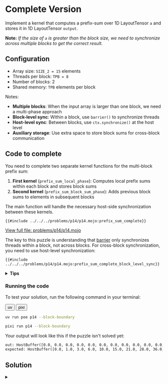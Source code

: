 # Complete Version

Implement a kernel that computes a prefix-sum over 1D LayoutTensor `a` and stores it in 1D LayoutTensor `output`.

**Note:** _If the size of `a` is greater than the block size, we need to synchronize across multiple blocks to get the correct result._

## Configuration

- Array size: `SIZE_2 = 15` elements
- Threads per block: `TPB = 8`
- Number of blocks: 2
- Shared memory: `TPB` elements per block

Notes:

- **Multiple blocks**: When the input array is larger than one block, we need a multi-phase approach
- **Block-level sync**: Within a block, use `barrier()` to synchronize threads
- **Host-level sync**: Between blocks, use `ctx.synchronize()` at the host level
- **Auxiliary storage**: Use extra space to store block sums for cross-block communication

## Code to complete

You need to complete two separate kernel functions for the multi-block prefix sum:

1. **First kernel** (`prefix_sum_local_phase`): Computes local prefix sums within each block and stores block sums
2. **Second kernel** (`prefix_sum_block_sum_phase`): Adds previous block sums to elements in subsequent blocks

The main function will handle the necessary host-side synchronization between these kernels.

```mojo
{{#include ../../../problems/p14/p14.mojo:prefix_sum_complete}}
```
<a href="{{#include ../_includes/repo_url.md}}/blob/main/problems/p14/p14.mojo" class="filename">View full file: problems/p14/p14.mojo</a>

The key to this puzzle is understanding that [barrier](https://docs.modular.com/mojo/stdlib/gpu/sync/barrier/) only synchronizes threads within a block, not across blocks. For cross-block synchronization, you need to use host-level synchronization:

```mojo
{{#include ../../../problems/p14/p14.mojo:prefix_sum_complete_block_level_sync}}
```

<details>
<summary><strong>Tips</strong></summary>

<div class="solution-tips">

### 1. Build on the simple prefix sum

The [Simple Version](./simple.md) shows how to implement a single-block prefix sum. You'll need to extend that approach to work across multiple blocks:

```
Simple version (single block): [0,1,2,3,4,5,6,7] → [0,1,3,6,10,15,21,28]

Complete version (two blocks):
Block 0: [0,1,2,3,4,5,6,7] → [0,1,3,6,10,15,21,28]
Block 1: [8,9,10,11,12,13,14] → [8,17,27,38,50,63,77]
```

But how do we handle the second block's values? They need to include sums from the first block!

### 2. Two-phase approach

The simple prefix sum can't synchronize across blocks, so split the work:

1. **First phase**: Each block computes its own local prefix sum (just like the simple version)
2. **Second phase**: Blocks incorporate the sums from previous blocks

Remember: `barrier()` only synchronizes threads within one block. You need host-level synchronization between phases.

### 3. Extended memory strategy

Since blocks can't directly communicate, you need somewhere to store block sums:

- Allocate extra memory at the end of your output buffer
- Last thread in each block stores its final sum in this extra space
- Subsequent blocks can read these sums and add them to their elements

### 4. Key implementation insights

- **Different layouts**: Input and output may have different shapes
- **Boundary handling**: Always check `global_i < size` for array bounds
- **Thread role specialization**: Only specific threads (e.g., last thread) should store block sums
- **Two kernel synchronization**: Use `ctx.synchronize()` between kernel launches

### 5. Debugging Strategy

If you encounter issues, try visualizing the intermediate state after the first phase:
```
After first phase: [0,1,3,6,10,15,21,28, 8,17,27,38,50,63,77, ???,???]
```

Where `???` should contain your block sums that will be used in the second phase.

</div>
</details>

### Running the code

To test your solution, run the following command in your terminal:

<div class="code-tabs" data-tab-group="package-manager">
  <div class="tab-buttons">
    <button class="tab-button">uv</button>
    <button class="tab-button">pixi</button>
  </div>
  <div class="tab-content">

```bash
uv run poe p14 --block-boundary
```

  </div>
  <div class="tab-content">

```bash
pixi run p14 --block-boundary
```

  </div>
</div>

Your output will look like this if the puzzle isn't solved yet:
```txt
out: HostBuffer([0.0, 0.0, 0.0, 0.0, 0.0, 0.0, 0.0, 0.0, 0.0, 0.0, 0.0, 0.0, 0.0, 0.0, 0.0, 0.0, 0.0])
expected: HostBuffer([0.0, 1.0, 3.0, 6.0, 10.0, 15.0, 21.0, 28.0, 36.0, 45.0, 55.0, 66.0, 78.0, 91.0, 105.0])
```

## Solution

<details class="solution-details">
<summary></summary>

```mojo
{{#include ../../../solutions/p14/p14.mojo:prefix_sum_complete_solution}}
```

<div class="solution-explanation">

This solution implements a multi-block prefix sum using a two-kernel approach to handle an array that spans multiple thread blocks. Let's break down each aspect in detail:

## The challenge of cross-block communication

The fundamental limitation in GPU programming is that threads can only synchronize within a block using `barrier()`. When data spans multiple blocks, we face the challenge: **How do we ensure blocks can communicate their partial results to other blocks?**

### Memory layout visualization

For our test case with `SIZE_2 = 15` and `TPB = 8`:

```
Input array:  [0, 1, 2, 3, 4, 5, 6, 7, 8, 9, 10, 11, 12, 13, 14]

Block 0 processes: [0, 1, 2, 3, 4, 5, 6, 7]
Block 1 processes: [8, 9, 10, 11, 12, 13, 14] (7 valid elements)
```

## Phase 1 kernel: Local prefix sums

### Race Condition Prevention in Local Phase

The local phase uses the same explicit synchronization pattern as the simple version to prevent read-write hazards:
- **Read Phase**: All threads first read the values they need into a local variable `current_val`
- **Synchronization**: `barrier()` ensures all reads complete before any writes begin
- **Write Phase**: All threads then safely write their computed values back to shared memory

This prevents race conditions that could occur when multiple threads simultaneously access the same shared memory locations during the parallel reduction.

### Step-by-step execution for Block 0

1. **Load values into shared memory**:
   ```
   shared = [0, 1, 2, 3, 4, 5, 6, 7]
   ```

2. **Iterations of parallel reduction** (\\(\log_2(TPB) = 3\\) iterations):

   **Iteration 1** (offset=1):

   **Read Phase**: Each active thread reads the value it needs:
   ```
   T₁ reads shared[0] = 0    T₅ reads shared[4] = 4
   T₂ reads shared[1] = 1    T₆ reads shared[5] = 5
   T₃ reads shared[2] = 2    T₇ reads shared[6] = 6
   T₄ reads shared[3] = 3
   ```

   **Synchronization**: `barrier()` ensures all reads complete

   **Write Phase**: Each thread adds its read value:
   ```
   shared[0] = 0              (unchanged)
   shared[1] = 1 + 0 = 1
   shared[2] = 2 + 1 = 3
   shared[3] = 3 + 2 = 5
   shared[4] = 4 + 3 = 7
   shared[5] = 5 + 4 = 9
   shared[6] = 6 + 5 = 11
   shared[7] = 7 + 6 = 13
   ```
   After barrier: `shared = [0, 1, 3, 5, 7, 9, 11, 13]`

   **Iteration 2** (offset=2):

   **Read Phase**: Each active thread reads the value it needs:
   ```
   T₂ reads shared[0] = 0    T₅ reads shared[3] = 5
   T₃ reads shared[1] = 1    T₆ reads shared[4] = 7
   T₄ reads shared[2] = 3    T₇ reads shared[5] = 9
   ```

   **Synchronization**: `barrier()` ensures all reads complete

   **Write Phase**: Each thread adds its read value:
   ```
   shared[0] = 0              (unchanged)
   shared[1] = 1              (unchanged)
   shared[2] = 3 + 0 = 3      (unchanged)
   shared[3] = 5 + 1 = 6
   shared[4] = 7 + 3 = 10
   shared[5] = 9 + 5 = 14
   shared[6] = 11 + 7 = 18
   shared[7] = 13 + 9 = 22
   ```
   After barrier: `shared = [0, 1, 3, 6, 10, 14, 18, 22]`

   **Iteration 3** (offset=4):

   **Read Phase**: Each active thread reads the value it needs:
   ```
   T₄ reads shared[0] = 0    T₆ reads shared[2] = 3
   T₅ reads shared[1] = 1    T₇ reads shared[3] = 6
   ```

   **Synchronization**: `barrier()` ensures all reads complete

   **Write Phase**: Each thread adds its read value:
   ```
   shared[0] = 0              (unchanged)
   shared[1] = 1              (unchanged)
   shared[2] = 3              (unchanged)
   shared[3] = 6              (unchanged)
   shared[4] = 10 + 0 = 10    (unchanged)
   shared[5] = 14 + 1 = 15
   shared[6] = 18 + 3 = 21
   shared[7] = 22 + 6 = 28
   ```
   After barrier: `shared = [0, 1, 3, 6, 10, 15, 21, 28]`

3. **Write local results back to global memory**:
   ```
   output[0...7] = [0, 1, 3, 6, 10, 15, 21, 28]
   ```

   Notice how the last element (`output[7]` at position `block_dim.x * block_idx.x + TPB - 1 = 8 * 0 + 8 - 1 = 7`) is also the sum of the block.

### Step-by-step execution for Block 1

1. **Load values into shared memory**:
   ```
   shared = [8, 9, 10, 11, 12, 13, 14, uninitialized]
   ```
   Note: Thread 7 doesn't load anything since `global_i = 15 >= SIZE_2`, leaving `shared[7]` uninitialized. This is safe because Thread 7 won't participate in the final output.

2. **Iterations of parallel reduction** (\\(\log_2(TPB) = 3\\) iterations):

   Only the first 7 threads participate in meaningful computation. After all three iterations:
   ```
   shared = [8, 17, 27, 38, 50, 63, 77, uninitialized]
   ```

3. **Write local results back to global memory**:
   ```
   output[8...14] = [8, 17, 27, 38, 50, 63, 77]  // Only 7 valid outputs
   ```

After Phase 1, the output buffer contains:
```
[0, 1, 3, 6, 10, 15, 21, 28, 8, 17, 27, 38, 50, 63, 77]
                         ^  Block sums stored here  ^
```

## Host-device synchronization: When it's actually needed

The two kernel phases execute sequentially **without any explicit synchronization** between them:

```mojo
# Phase 1: Local prefix sums
ctx.enqueue_function[prefix_sum_local_phase[...]](...)

# Phase 2: Add block sums (automatically waits for Phase 1)
ctx.enqueue_function[prefix_sum_block_sum_phase[...]](...)
```

**Key insight**: Mojo's `DeviceContext` uses a single execution stream (CUDA stream on NVIDIA GPUs, HIP stream on AMD ROCm GPUs), which guarantees that kernel launches execute in the exact order they are enqueued. No explicit synchronization is needed between kernels.

**When `ctx.synchronize()` is needed**:

```mojo
# After both kernels complete, before reading results on host
ctx.synchronize()  # Host waits for GPU to finish

with out.map_to_host() as out_host:  # Now safe to read GPU results
    print("out:", out_host)
```

The `ctx.synchronize()` call serves its traditional purpose:
- **Host-device synchronization**: Ensures the host waits for all GPU work to complete before accessing results
- **Memory safety**: Prevents reading GPU memory before computations finish

**Execution model**: Unlike `barrier()` which synchronizes threads within a block, kernel ordering comes from Mojo's single-stream execution model, while `ctx.synchronize()` handles host-device coordination.

## Phase 2 kernel: Block sum addition

1. **Block 0**: No changes needed (it's already correct).

2. **Block 1**: Each thread adds Block 0's sum to its element:
   ```
   # output[block_dim.x * 0 + TPB - 1] = output[TPB - 1] = output[7] = 28
   output[global_i] += output[TPB - 1]
   ```

   Block 1 values are transformed:
   ```
   Before: [8, 17, 27, 38, 50, 63, 77]
   After:  [36, 45, 55, 66, 78, 91, 105]
   ```

## Performance and optimization considerations

### Key implementation details

**Local phase synchronization pattern**: Each iteration within a block follows a strict read → sync → write pattern:
1. `var current_val: out.element_type = 0` - Initialize local variable
2. `current_val = shared[local_i - offset]` - Read phase (if conditions met)
3. `barrier()` - Explicit synchronization to prevent race conditions
4. `shared[local_i] += current_val` - Write phase (if conditions met)
5. `barrier()` - Standard synchronization before next iteration

**Cross-block synchronization**: The algorithm uses two levels of synchronization:
- **Intra-block**: `barrier()` synchronizes threads within each block during local prefix sum computation
- **Inter-block**: `ctx.synchronize()` synchronizes between kernel launches to ensure Phase 1 completes before Phase 2 begins

**Race condition prevention**: The explicit read-write separation in the local phase prevents the race condition that would occur if threads simultaneously read from and write to the same shared memory locations during parallel reduction.

1. **Work efficiency**: This implementation has \\(O(n \log n)\\) work complexity, while the sequential algorithm is \\(O(n)\\). This is a classic space-time tradeoff in parallel algorithms.

2. **Memory overhead**: The extra space for block sums is minimal (just one element per block).

This two-kernel approach is a fundamental pattern in GPU programming for algorithms that require cross-block communication. The same strategy can be applied to other parallel algorithms like radix sort, histogram calculation, and reduction operations.
</div>
</details>
